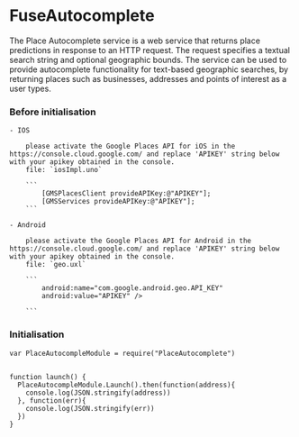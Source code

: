 # FuseAutocomplete

The Place Autocomplete service is a web service that returns place predictions in response to an HTTP request. The request specifies a textual search string and optional geographic bounds. The service can be used to provide autocomplete functionality for text-based geographic searches, by returning places such as businesses, addresses and points of interest as a user types.

### Before initialisation

	- IOS

		please activate the Google Places API for iOS in the https://console.cloud.google.com/ and replace 'APIKEY' string below with your apikey obtained in the console.
		file: `iosImpl.uno`

		```
			[GMSPlacesClient provideAPIKey:@"APIKEY"];
        	[GMSServices provideAPIKey:@"APIKEY"];
		```

	- Android

		please activate the Google Places API for Android in the https://console.cloud.google.com/ and replace 'APIKEY' string below with your apikey obtained in the console.
		file: `geo.uxl`

		```
		    android:name="com.google.android.geo.API_KEY"
            android:value="APIKEY" />

		```

### Initialisation


```
var PlaceAutocompleModule = require("PlaceAutocomplete")


function launch() {
  PlaceAutocompleModule.Launch().then(function(address){
    console.log(JSON.stringify(address))
  }, function(err){
    console.log(JSON.stringify(err))
  })
}

```


